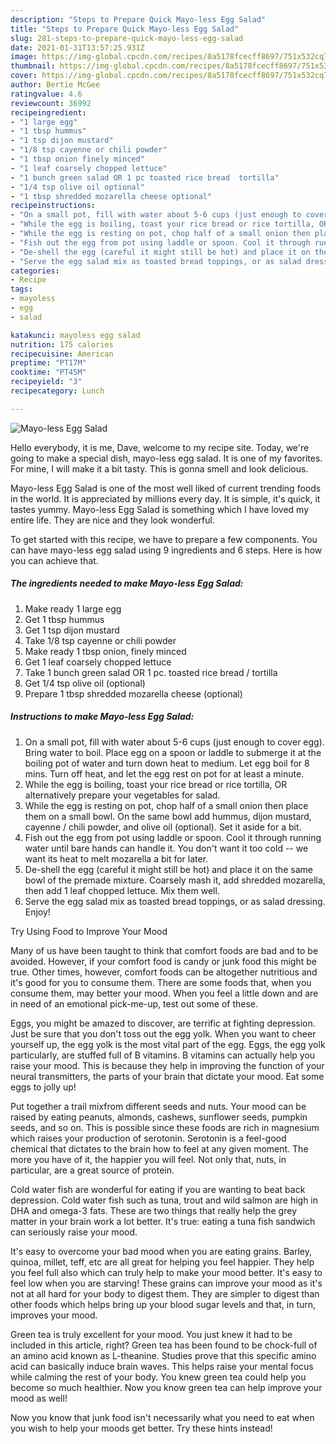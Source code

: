 ```yaml
---
description: "Steps to Prepare Quick Mayo-less Egg Salad"
title: "Steps to Prepare Quick Mayo-less Egg Salad"
slug: 281-steps-to-prepare-quick-mayo-less-egg-salad
date: 2021-01-31T13:57:25.931Z
image: https://img-global.cpcdn.com/recipes/8a5178fcecff8697/751x532cq70/mayo-less-egg-salad-recipe-main-photo.jpg
thumbnail: https://img-global.cpcdn.com/recipes/8a5178fcecff8697/751x532cq70/mayo-less-egg-salad-recipe-main-photo.jpg
cover: https://img-global.cpcdn.com/recipes/8a5178fcecff8697/751x532cq70/mayo-less-egg-salad-recipe-main-photo.jpg
author: Bertie McGee
ratingvalue: 4.6
reviewcount: 36992
recipeingredient:
- "1 large egg"
- "1 tbsp hummus"
- "1 tsp dijon mustard"
- "1/8 tsp cayenne or chili powder"
- "1 tbsp onion finely minced"
- "1 leaf coarsely chopped lettuce"
- "1 bunch green salad OR 1 pc toasted rice bread  tortilla"
- "1/4 tsp olive oil optional"
- "1 tbsp shredded mozarella cheese optional"
recipeinstructions:
- "On a small pot, fill with water about 5-6 cups (just enough to cover egg). Bring water to boil. Place egg on a spoon or laddle to submerge it at the boiling pot of water and turn down heat to medium. Let egg boil for 8 mins. Turn off heat, and let the egg rest on pot for at least a minute."
- "While the egg is boiling, toast your rice bread or rice tortilla, OR alternatively prepare your vegetables for salad."
- "While the egg is resting on pot, chop half of a small onion then place them on a small bowl. On the same bowl add hummus, dijon mustard, cayenne / chili powder, and olive oil (optional). Set it aside for a bit."
- "Fish out the egg from pot using laddle or spoon. Cool it through running water until bare hands can handle it. You don&#39;t want it too cold -- we want its heat to melt mozarella a bit for later."
- "De-shell the egg (careful it might still be hot) and place it on the same bowl of the premade mixture. Coarsely mash it, add shredded mozarella, then add 1 leaf chopped lettuce. Mix them well."
- "Serve the egg salad mix as toasted bread toppings, or as salad dressing. Enjoy!"
categories:
- Recipe
tags:
- mayoless
- egg
- salad

katakunci: mayoless egg salad 
nutrition: 175 calories
recipecuisine: American
preptime: "PT17M"
cooktime: "PT45M"
recipeyield: "3"
recipecategory: Lunch

---
```



![Mayo-less Egg Salad](https://img-global.cpcdn.com/recipes/8a5178fcecff8697/751x532cq70/mayo-less-egg-salad-recipe-main-photo.jpg)

Hello everybody, it is me, Dave, welcome to my recipe site. Today, we're going to make a special dish, mayo-less egg salad. It is one of my favorites. For mine, I will make it a bit tasty. This is gonna smell and look delicious.

Mayo-less Egg Salad is one of the most well liked of current trending foods in the world. It is appreciated by millions every day. It is simple, it's quick, it tastes yummy. Mayo-less Egg Salad is something which I have loved my entire life. They are nice and they look wonderful.




To get started with this recipe, we have to prepare a few components. You can have mayo-less egg salad using 9 ingredients and 6 steps. Here is how you can achieve that.

<!--inarticleads1-->

##### The ingredients needed to make Mayo-less Egg Salad:

1. Make ready 1 large egg
1. Get 1 tbsp hummus
1. Get 1 tsp dijon mustard
1. Take 1/8 tsp cayenne or chili powder
1. Make ready 1 tbsp onion, finely minced
1. Get 1 leaf coarsely chopped lettuce
1. Take 1 bunch green salad OR 1 pc. toasted rice bread / tortilla
1. Get 1/4 tsp olive oil (optional)
1. Prepare 1 tbsp shredded mozarella cheese (optional)




<!--inarticleads2-->

##### Instructions to make Mayo-less Egg Salad:

1. On a small pot, fill with water about 5-6 cups (just enough to cover egg). Bring water to boil. Place egg on a spoon or laddle to submerge it at the boiling pot of water and turn down heat to medium. Let egg boil for 8 mins. Turn off heat, and let the egg rest on pot for at least a minute.
1. While the egg is boiling, toast your rice bread or rice tortilla, OR alternatively prepare your vegetables for salad.
1. While the egg is resting on pot, chop half of a small onion then place them on a small bowl. On the same bowl add hummus, dijon mustard, cayenne / chili powder, and olive oil (optional). Set it aside for a bit.
1. Fish out the egg from pot using laddle or spoon. Cool it through running water until bare hands can handle it. You don&#39;t want it too cold -- we want its heat to melt mozarella a bit for later.
1. De-shell the egg (careful it might still be hot) and place it on the same bowl of the premade mixture. Coarsely mash it, add shredded mozarella, then add 1 leaf chopped lettuce. Mix them well.
1. Serve the egg salad mix as toasted bread toppings, or as salad dressing. Enjoy!




Try Using Food to Improve Your Mood


Many of us have been taught to think that comfort foods are bad and to be avoided. However, if your comfort food is candy or junk food this might be true. Other times, however, comfort foods can be altogether nutritious and it's good for you to consume them. There are some foods that, when you consume them, may better your mood. When you feel a little down and are in need of an emotional pick-me-up, test out some of these.

Eggs, you might be amazed to discover, are terrific at fighting depression. Just be sure that you don't toss out the egg yolk. When you want to cheer yourself up, the egg yolk is the most vital part of the egg. Eggs, the egg yolk particularly, are stuffed full of B vitamins. B vitamins can actually help you raise your mood. This is because they help in improving the function of your neural transmitters, the parts of your brain that dictate your mood. Eat some eggs to jolly up!

Put together a trail mixfrom different seeds and nuts. Your mood can be raised by eating peanuts, almonds, cashews, sunflower seeds, pumpkin seeds, and so on. This is possible since these foods are rich in magnesium which raises your production of serotonin. Serotonin is a feel-good chemical that dictates to the brain how to feel at any given moment. The more you have of it, the happier you will feel. Not only that, nuts, in particular, are a great source of protein.

Cold water fish are wonderful for eating if you are wanting to beat back depression. Cold water fish such as tuna, trout and wild salmon are high in DHA and omega-3 fats. These are two things that really help the grey matter in your brain work a lot better. It's true: eating a tuna fish sandwich can seriously raise your mood. 

It's easy to overcome your bad mood when you are eating grains. Barley, quinoa, millet, teff, etc are all great for helping you feel happier. They help you feel full also which can truly help to make your mood better. It's easy to feel low when you are starving! These grains can improve your mood as it's not at all hard for your body to digest them. They are simpler to digest than other foods which helps bring up your blood sugar levels and that, in turn, improves your mood.

Green tea is truly excellent for your mood. You just knew it had to be included in this article, right? Green tea has been found to be chock-full of an amino acid known as L-theanine. Studies prove that this specific amino acid can basically induce brain waves. This helps raise your mental focus while calming the rest of your body. You knew green tea could help you become so much healthier. Now you know green tea can help improve your mood as well!

Now you know that junk food isn't necessarily what you need to eat when you wish to help your moods get better. Try  these hints  instead!

